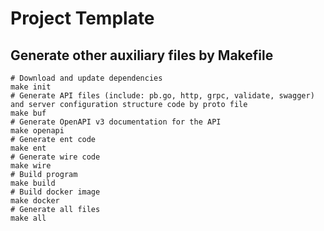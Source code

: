 # Project Template

## Generate other auxiliary files by Makefile
```
# Download and update dependencies
make init
# Generate API files (include: pb.go, http, grpc, validate, swagger) and server configuration structure code by proto file
make buf
# Generate OpenAPI v3 documentation for the API
make openapi
# Generate ent code
make ent
# Generate wire code
make wire
# Build program
make build
# Build docker image
make docker
# Generate all files
make all
```

